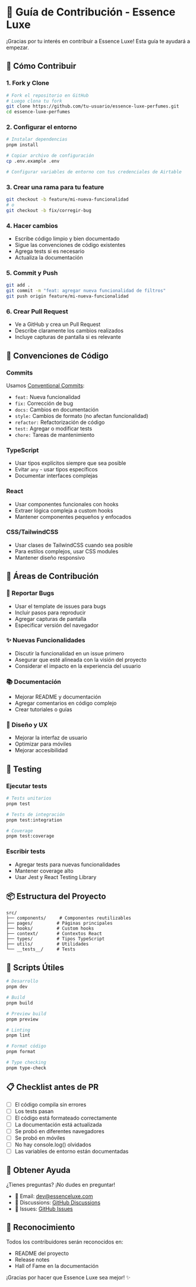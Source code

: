 # 🤝 Guía de Contribución - Essence Luxe

¡Gracias por tu interés en contribuir a Essence Luxe! Esta guía te ayudará a empezar.

## 🚀 Cómo Contribuir

### 1. Fork y Clone
```bash
# Fork el repositorio en GitHub
# Luego clona tu fork
git clone https://github.com/tu-usuario/essence-luxe-perfumes.git
cd essence-luxe-perfumes
```

### 2. Configurar el entorno
```bash
# Instalar dependencias
pnpm install

# Copiar archivo de configuración
cp .env.example .env

# Configurar variables de entorno con tus credenciales de Airtable
```

### 3. Crear una rama para tu feature
```bash
git checkout -b feature/mi-nueva-funcionalidad
# o
git checkout -b fix/corregir-bug
```

### 4. Hacer cambios
- Escribe código limpio y bien documentado
- Sigue las convenciones de código existentes
- Agrega tests si es necesario
- Actualiza la documentación

### 5. Commit y Push
```bash
git add .
git commit -m "feat: agregar nueva funcionalidad de filtros"
git push origin feature/mi-nueva-funcionalidad
```

### 6. Crear Pull Request
- Ve a GitHub y crea un Pull Request
- Describe claramente los cambios realizados
- Incluye capturas de pantalla si es relevante

## 📝 Convenciones de Código

### Commits
Usamos [Conventional Commits](https://www.conventionalcommits.org/):

- `feat:` Nueva funcionalidad
- `fix:` Corrección de bug
- `docs:` Cambios en documentación
- `style:` Cambios de formato (no afectan funcionalidad)
- `refactor:` Refactorización de código
- `test:` Agregar o modificar tests
- `chore:` Tareas de mantenimiento

### TypeScript
- Usar tipos explícitos siempre que sea posible
- Evitar `any` - usar tipos específicos
- Documentar interfaces complejas

### React
- Usar componentes funcionales con hooks
- Extraer lógica compleja a custom hooks
- Mantener componentes pequeños y enfocados

### CSS/TailwindCSS
- Usar clases de TailwindCSS cuando sea posible
- Para estilos complejos, usar CSS modules
- Mantener diseño responsivo

## 🎯 Áreas de Contribución

### 🐛 Reportar Bugs
- Usar el template de issues para bugs
- Incluir pasos para reproducir
- Agregar capturas de pantalla
- Especificar versión del navegador

### ✨ Nuevas Funcionalidades
- Discutir la funcionalidad en un issue primero
- Asegurar que esté alineada con la visión del proyecto
- Considerar el impacto en la experiencia del usuario

### 📚 Documentación
- Mejorar README y documentación
- Agregar comentarios en código complejo
- Crear tutoriales o guías

### 🎨 Diseño y UX
- Mejorar la interfaz de usuario
- Optimizar para móviles
- Mejorar accesibilidad

## 🧪 Testing

### Ejecutar tests
```bash
# Tests unitarios
pnpm test

# Tests de integración
pnpm test:integration

# Coverage
pnpm test:coverage
```

### Escribir tests
- Agregar tests para nuevas funcionalidades
- Mantener coverage alto
- Usar Jest y React Testing Library

## 📦 Estructura del Proyecto

```
src/
├── components/     # Componentes reutilizables
├── pages/         # Páginas principales
├── hooks/         # Custom hooks
├── context/       # Contextos React
├── types/         # Tipos TypeScript
├── utils/         # Utilidades
└── __tests__/     # Tests
```

## 🔧 Scripts Útiles

```bash
# Desarrollo
pnpm dev

# Build
pnpm build

# Preview build
pnpm preview

# Linting
pnpm lint

# Format código
pnpm format

# Type checking
pnpm type-check
```

## 📋 Checklist antes de PR

- [ ] El código compila sin errores
- [ ] Los tests pasan
- [ ] El código está formateado correctamente
- [ ] La documentación está actualizada
- [ ] Se probó en diferentes navegadores
- [ ] Se probó en móviles
- [ ] No hay console.log() olvidados
- [ ] Las variables de entorno están documentadas

## 💬 Obtener Ayuda

¿Tienes preguntas? ¡No dudes en preguntar!

- 📧 Email: dev@essenceluxe.com
- 💬 Discussions: [GitHub Discussions](https://github.com/tu-usuario/essence-luxe-perfumes/discussions)
- 🐛 Issues: [GitHub Issues](https://github.com/tu-usuario/essence-luxe-perfumes/issues)

## 🙏 Reconocimiento

Todos los contribuidores serán reconocidos en:
- README del proyecto
- Release notes
- Hall of Fame en la documentación

¡Gracias por hacer que Essence Luxe sea mejor! ✨
